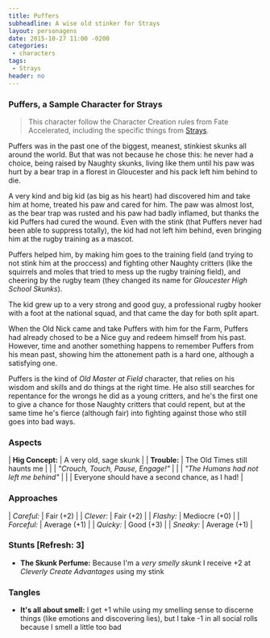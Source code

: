 ```yaml
---
title: Puffers
subheadline: A wise old stinker for Strays
layout: personagens
date: 2015-10-27 11:00 -0200
categories:
 - characters
tags:
 - Strays
header: no
---
```


### Puffers, a Sample Character for Strays

>  This  character  follow  the  Character Creation  rules  from  Fate
>  Accelerated, including the specific things from [Strays][1].

Puffers was in the past one  of the biggest, meanest, stinkiest skunks
all around the world. But that was not because he chose this: he never
had a choice,  being raised by Naughty skunks, living  like them until
his paw was hurt by a bear trap in a florest in Gloucester and his
pack left him behind  to die.  

A very kind and  big kid (as big as his heart)  had discovered him and
take him  at home,  treated his paw  and cared for  him.  The  paw was
almost  lost, as  the  bear trap  was  rusted and  his  paw had  badly
inflamed, but thanks  the kid Puffers had cured the  wound.  Even with
the stink (that Puffers never had  been able to suppress totally), the
kid had not  left him behind, even bringing him  at the rugby training
as a mascot.

Puffers helped  him, by  making him  goes to  the training  field (and
trying to  not stink him at  the proccess) and fighting  other Naughty
critters (like the squirrels and moles that tried to mess up the rugby
training field), and cheering by the rugby team (they changed its name
for _Gloucester High School Skunks_).

The kid grew  up to a very  strong and good guy,  a professional rugby
hooker with a  foot at the national  squad, and that came  the day for
both split apart.

When the Old Nick came and take Puffers with him for the Farm, Puffers
had  already chosed  to be  a  Nice guy  and redeem  himself from  his
past. However, time and another  something happens to remember Puffers
from his  mean past, showing  him the attonement  path is a  hard one,
although a satisfying one.

Puffers is the kind of _Old Master at Field_ character, that relies on
his wisdom and skills  and do things at the right  time. He also still
searches for repentance for the wrongs he did as a young critters, and
he's the  first one to give  a chance for those  Naughty critters that
could repent,  but at the same  time he's fierce (although  fair) into
fighting against those who still goes into bad ways.

### Aspects

| **Hig Concept:** | A very old, sage skunk                          |
| **Trouble:**     | The Old Times still haunts me                   |
|                  | _"Crouch, Touch, Pause, Engage!"_               |
|                  | *"The Humans had not left me behind"*           |
|                  | Everyone should have a second chance, as I had! |

### Approaches

| _Careful:_  | Fair (+2)     |
| _Clever:_   | Fair (+2)     |
| _Flashy:_   | Mediocre (+0) |
| _Forceful:_ | Average (+1)  |
| _Quicky:_   | Good (+3)     |
| _Sneaky:_   | Average (+1)  | 

### Stunts  [Refresh: 3]

+ **The Skunk  Perfume:** Because I'm a _very smelly  skunk_ I receive
  +2 at _Cleverly Create Advantages_ using my stink

### Tangles

+ **It's all about smell:** I get  +1 while using my smelling sense to
  discerne things (like emotions and  discovering lies), but I take -1
  in all social rolls because I smell a little too bad

[1]: http://www.drivethrurpg.com/product/169261/Strays
